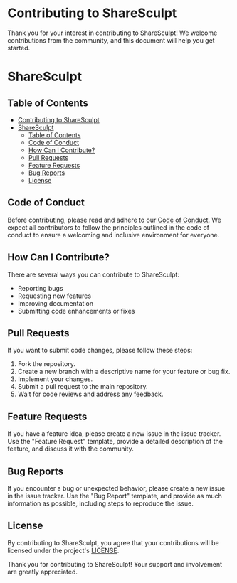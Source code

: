 # Contributing to ShareSculpt

Thank you for your interest in contributing to ShareSculpt! We welcome contributions from the community, and this document will help you get started.
# ShareSculpt
## Table of Contents

- [Contributing to ShareSculpt](#contributing-to-sharesculpt)
- [ShareSculpt](#sharesculpt)
  - [Table of Contents](#table-of-contents)
  - [Code of Conduct](#code-of-conduct)
  - [How Can I Contribute?](#how-can-i-contribute)
  - [Pull Requests](#pull-requests)
  - [Feature Requests](#feature-requests)
  - [Bug Reports](#bug-reports)
  - [License](#license)

## Code of Conduct

Before contributing, please read and adhere to our [Code of Conduct](CODE_OF_CONDUCT.md). We expect all contributors to follow the principles outlined in the code of conduct to ensure a welcoming and inclusive environment for everyone.

## How Can I Contribute?

There are several ways you can contribute to ShareSculpt:

- Reporting bugs
- Requesting new features
- Improving documentation
- Submitting code enhancements or fixes

## Pull Requests

If you want to submit code changes, please follow these steps:

1. Fork the repository.
2. Create a new branch with a descriptive name for your feature or bug fix.
3. Implement your changes.
4. Submit a pull request to the main repository.
5. Wait for code reviews and address any feedback.

## Feature Requests

If you have a feature idea, please create a new issue in the issue tracker. Use the "Feature Request" template, provide a detailed description of the feature, and discuss it with the community.

## Bug Reports

If you encounter a bug or unexpected behavior, please create a new issue in the issue tracker. Use the "Bug Report" template, and provide as much information as possible, including steps to reproduce the issue.



## License

By contributing to ShareSculpt, you agree that your contributions will be licensed under the project's [LICENSE](LICENSE.md).

Thank you for contributing to ShareSculpt! Your support and involvement are greatly appreciated.
